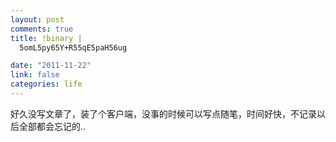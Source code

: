 ```yaml
--- 
layout: post
comments: true
title: !binary |
  5omL5py65Y+R55qE5paH56ug

date: "2011-11-22"
link: false
categories: life
---
```

好久没写文章了，装了个客户端，没事的时候可以写点随笔，时间好快，不记录以后全部都会忘记的..

